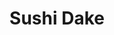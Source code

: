 ---
layout: place
title: "Sushi Dake"
permalink: /california/burbank/sushi-dake.html
stateAbbr: CA
stateName: California
cityName: Burbank
place_id: ChIJZZ9kN96_woARLAqMi3POtBA
photos:
  - name: >-
      places/ChIJZZ9kN96_woARLAqMi3POtBA/photos/AeeoHcIUSQ0aTMr51vJuZXLVUA7llmx1PGfwCQ0cn7HwTNG5g4t-qejCtRas_BHRYvY2mxDRfSOZVVGGubKaFTXAMte5Ul1QpGhGx_y9XicBgiUywfiYjRNDVkzQxr4GKyed_tRVnFRnVNsdPVUWTUUOi5CkBpCrCbbXdNV3_6zSPwvly4kQhdmDufihZhQ5ML1geaT94oaN86Qq_JaLzhaqXmn_qCFPxtkUGiT3BLkoyYGxFFhwa8-e-spgjuafcQOsBA1gW7Q11YhWUIQQDBU-KiE7qjCledw-Sg0VzUyhWVUM7N4iLoJuN0CUnNL0DzRpisve4brtMikq_8UNXeJ23DI6SB8sBXH2-eMmTCme7BRCC9LwDcfYUVWojW3u2JnK1qoUV0hk1d2vuKcOIB3-vGsXR8Oegx40sxTSHz9kyavMV1pp
    widthPx: 4032
    heightPx: 1960
    authorAttributions:
      - displayName: Bruce Hutchinson
        uri: https://maps.google.com/maps/contrib/108723239629019445417
        photoUri: >-
          https://lh3.googleusercontent.com/a-/ALV-UjVy9HuWCxtiSirhqiafGlxEVePVHxVnD2Bw2lzWC4rn9zfmoakWTg=s100-p-k-no-mo
    flagContentUri: >-
      https://www.google.com/local/imagery/report/?cb_client=maps_api_places.places_api&image_key=!1e10!2sCIHM0ogKEICAgICsyYXUpQE&hl=en-US
    googleMapsUri: >-
      https://www.google.com/maps/place//data=!3m4!1e2!3m2!1sCIHM0ogKEICAgICsyYXUpQE!2e10!4m2!3m1!1s0x80c2bfde37649f65:0x10b4ce738b8c0a2c
  - name: >-
      places/ChIJZZ9kN96_woARLAqMi3POtBA/photos/AeeoHcK7sWuKs-n_WTMtZ70ZEpqcsaqIi74PIXiE-GRqgbwjlkNT3yBWLsrd97lw2t9vS3uTn9Do5HA9Va3jZuDLthOakGNBT5JZgVtHl-Yh1U_BnsC5ukofqbECFSJjZ23N3nhOBjundHoLVss__1tXk07N5Ad8CZW7KfpvrIntve4VzB8IkoHJSGFRp9axbngBN9UyV4Qp0HQrYtwcnXVklqorTcZSWn_3iOdQ8_LrC3Suw7jmk-kCE9XibrH4pvV_IbRxa-Bhdpd1bUFFYoLnS6LVU0Lc0PHUq1d3NIpVwIGlEw
    widthPx: 3000
    heightPx: 1975
    authorAttributions:
      - displayName: Sushi Dake
        uri: https://maps.google.com/maps/contrib/108025260292158875620
        photoUri: >-
          https://lh3.googleusercontent.com/a/ACg8ocIgsCXQbrCSxnj3UkDPznzJ4U43-oUYoczK2vnInOlgKGo1HA=s100-p-k-no-mo
    flagContentUri: >-
      https://www.google.com/local/imagery/report/?cb_client=maps_api_places.places_api&image_key=!1e10!2sAF1QipOJJgLFn6mjNp1zSHhalvBAX0R381kpJ15Tw867&hl=en-US
    googleMapsUri: >-
      https://www.google.com/maps/place//data=!3m4!1e2!3m2!1sAF1QipOJJgLFn6mjNp1zSHhalvBAX0R381kpJ15Tw867!2e10!4m2!3m1!1s0x80c2bfde37649f65:0x10b4ce738b8c0a2c
  - name: >-
      places/ChIJZZ9kN96_woARLAqMi3POtBA/photos/AeeoHcIXlUt125h5bZF-hL6BBrT1IFbH9BcLGj7OThfu6yK7zuVAezK0v5acDHrdxh8iCca4W_Q3kFedfyFKGgfqRb0nbee2tQ1QwE7QIA43SjvKGOLvSqU_XvILRY38RwaL_1f3a3TcRKf4W4smT22AESxL5dL2rB41etKmqP1vFbtRnEh_tf3VxNfSox7Kl7yhyFetoq4xebJccUAaccoBU8uhbS-7i9cYP3_ieAyjf5Vni-83M8p3MHHRMs50GrSHTNudpiop_1B8fPIcCSCuflRxXIrTYIPaNjokCfC-pFGlOBH59eWZFdXbFGZoxo2OK6ckFohZXIovT-ODutFabC7upxoDwM3kJwRD_oghBEdO-MgxTAafwkmF38WbnxHkZFQPdFCcda3Rgmh04OeRbPXqNtHczXGsYta_YX09n7KuhQ
    widthPx: 3172
    heightPx: 2808
    authorAttributions:
      - displayName: Billie Sapien
        uri: https://maps.google.com/maps/contrib/110649942829651851728
        photoUri: >-
          https://lh3.googleusercontent.com/a-/ALV-UjXMSvtMFPC3OOaArTt46sJ9uxOCdWj-xmHH0mBxQBOxMPRNHLQ=s100-p-k-no-mo
    flagContentUri: >-
      https://www.google.com/local/imagery/report/?cb_client=maps_api_places.places_api&image_key=!1e10!2sCIHM0ogKEICAgID50snLfg&hl=en-US
    googleMapsUri: >-
      https://www.google.com/maps/place//data=!3m4!1e2!3m2!1sCIHM0ogKEICAgID50snLfg!2e10!4m2!3m1!1s0x80c2bfde37649f65:0x10b4ce738b8c0a2c
  - name: >-
      places/ChIJZZ9kN96_woARLAqMi3POtBA/photos/AeeoHcLEC0RxCmXRb66evSMF0dNMYR-vR_vgJUHximVPq8VjB9azFu8p2KDBmpdu2pQu5jLcdl5vqwZblAOgIDHQKffA9iF62McJpGK4dLL8mML3y-SxyGzhFTNU7lnaULGnr-8Vp13U1MkFsvF8tda6kkaNHkzh5UzQKXC5ANlMhCAihpXwyF7X5EqJVBjCDDcFGGDVAD4mGHD3OCddEi6g-kxdEdH4ok2sooJ9gKegJT6m9ZA0A_bxy2muQfxshBP91nqlwcX2avea_NYR1vqyG64Zubqz6O7q4Kv9V561qCjsdUp3isMW3W_-ADT05lR2IBrVTMWFDkTlhFCuqTcwKSUh0gnQudWZDBeA6szEXNUGiZks7WP-VGfnw9csCtDUtOCLGEMisgx0_M_8MpuRl3BmRv8wgjWOZOhk2j2-uMAarg
    widthPx: 2049
    heightPx: 1807
    authorAttributions:
      - displayName: Andrew Isago
        uri: https://maps.google.com/maps/contrib/116044884439270113611
        photoUri: >-
          https://lh3.googleusercontent.com/a-/ALV-UjViUogGg58ekX0CmeoY0wD-uz7xl3d4X4lwfrXTvQHdxFDVbTnl=s100-p-k-no-mo
    flagContentUri: >-
      https://www.google.com/local/imagery/report/?cb_client=maps_api_places.places_api&image_key=!1e10!2sCIHM0ogKEICAgIDH09fZZQ&hl=en-US
    googleMapsUri: >-
      https://www.google.com/maps/place//data=!3m4!1e2!3m2!1sCIHM0ogKEICAgIDH09fZZQ!2e10!4m2!3m1!1s0x80c2bfde37649f65:0x10b4ce738b8c0a2c
  - name: >-
      places/ChIJZZ9kN96_woARLAqMi3POtBA/photos/AeeoHcIqUWamPWr6cpJsNop-ocfPJt2RMC1ZvSulFS9UWfK8OkvbB8rb5EzG-9vYaCCOKQru5uPWVNZZtKa-Cz5GqgGeKqgacvjR7lFl0brc0Dk8ljIpMgBD_osB3MbRotIwjxAbNyW8bpT5zygNd4WhLKqZAem4CS0iifk6Bpx6OM1mH_XrnLgzuWmZpOsEIxKEyOMPFMfwHQPjKX8KU4YHYoEmQ81PvtChTRRC6VEoGWBcDeXpGORDaPF3HO1W1DPFqsEY0suUHw38PoYLrYaJnsGBsJTVdVCsHTonFFGsAJC_Mg0pVjQrnG6ybQGKXRsafrZQfqU5pO32wy_LljtRGMW9wW-QGrwMj7hdHBzaFqzyN-D-yayPZOrFXuW6WyYox3srb4ISs7pMVRaUajug_5O6trhHrs2OXisDLma911Do0mBL
    widthPx: 1964
    heightPx: 1830
    authorAttributions:
      - displayName: MCP MCP
        uri: https://maps.google.com/maps/contrib/105488434027178424317
        photoUri: >-
          https://lh3.googleusercontent.com/a/ACg8ocJvBedYWQWuTOOEZBggbUsIdyuH0fXLKKuAL0LJhJAKC4k3gQ=s100-p-k-no-mo
    flagContentUri: >-
      https://www.google.com/local/imagery/report/?cb_client=maps_api_places.places_api&image_key=!1e10!2sCIHM0ogKEICAgIC17YKJ_AE&hl=en-US
    googleMapsUri: >-
      https://www.google.com/maps/place//data=!3m4!1e2!3m2!1sCIHM0ogKEICAgIC17YKJ_AE!2e10!4m2!3m1!1s0x80c2bfde37649f65:0x10b4ce738b8c0a2c
  - name: >-
      places/ChIJZZ9kN96_woARLAqMi3POtBA/photos/AeeoHcIcbvaRPJ8wlAg_JXgO5pWeKYEQz9iKigVRuH-UhmqcBqOv-mpOM1OuSpT_8TAZ3_TCLYb6eY1wyRU_gdjHkElT7LPCDLavc-yoHiaDj3Xtd1DJK6SugT8u_sSglkjvIRi13Tapbi40nGakA_11b6BM8g9PDbWLy6CKQHrvDXK8BuMOoGeBFtrXYONCRlT-ZWSwIRBh3_D3d-OUzX_9fuXRIQL4D2usKkliHvFnd5u-GHAZKATRe8pgLPHJE9DCuKv4fn-vK1uZ0CXsHLwPulPtKXVH2eD-3OLkie3ZbakmLtR4wO_OG5jZaev1RiQjIYYqpS7L0K7dg7MJEOE2vTCaY5v-CviuxqBQGZR2cr549o_9mXvF1uLKS2sZKVPLS_U8prQ6jpl3jXYZXKCWFUa3dt1HduGO5cijx9ZKkJ25gv0P
    widthPx: 4032
    heightPx: 3024
    authorAttributions:
      - displayName: Craig Silver
        uri: https://maps.google.com/maps/contrib/110394765960729158354
        photoUri: >-
          https://lh3.googleusercontent.com/a-/ALV-UjWadYw0TuUTszUVsxVdA4dbstdYyquwahs9h9gQ9XaC_NSBe4UAIQ=s100-p-k-no-mo
    flagContentUri: >-
      https://www.google.com/local/imagery/report/?cb_client=maps_api_places.places_api&image_key=!1e10!2sCIHM0ogKEICAgICeu5fa0gE&hl=en-US
    googleMapsUri: >-
      https://www.google.com/maps/place//data=!3m4!1e2!3m2!1sCIHM0ogKEICAgICeu5fa0gE!2e10!4m2!3m1!1s0x80c2bfde37649f65:0x10b4ce738b8c0a2c
  - name: >-
      places/ChIJZZ9kN96_woARLAqMi3POtBA/photos/AeeoHcKWn3HmRN6dsM2kZ7LNiPcn3fykJ7jUFXhW68_O8DJMCu_hJqdGGGgnGv_oCyUk6Hg_umzpgxrwp7hlzlR6tDfOJ31jDX5wn3XtZr6JFYgEo8Q0FqaBVLdOfYdcbyUFsWBcEtF1WgJ0nKuNlALhq1ZM99lvuUIxLdLjZmrOwsLTe58viYRtJqXcuhZm4lz0CrKeSIeCt3dJWoHoDRuDQcxZn9EJBafV59K5pFN4NKj5_pKeH-zjmRs2wujk5DEfV7JeBUaeUUd4R352U84smFcQ-ElqNsq-hore9fU4HYd4hTtWRy-7kRBwDMtgIpQGxSDjL-OnCSsStu2tTdQScrtKFwQM-yzobc9P2L8-RUXecQ0LWWGT6BPoi53aPoCa9n1S9iHbbJvH2jKP5chX6WbAD3xjfUY5uCC6_1WySygivQ
    widthPx: 3024
    heightPx: 4032
    authorAttributions:
      - displayName: Windy R
        uri: https://maps.google.com/maps/contrib/102832371556296155551
        photoUri: >-
          https://lh3.googleusercontent.com/a-/ALV-UjU3Maq5t6iCzzbplUZb8mH1hnqkpPmxlZd67eFhuNaU1-fFvR6Paw=s100-p-k-no-mo
    flagContentUri: >-
      https://www.google.com/local/imagery/report/?cb_client=maps_api_places.places_api&image_key=!1e10!2sCIHM0ogKEICAgICjvN7KcA&hl=en-US
    googleMapsUri: >-
      https://www.google.com/maps/place//data=!3m4!1e2!3m2!1sCIHM0ogKEICAgICjvN7KcA!2e10!4m2!3m1!1s0x80c2bfde37649f65:0x10b4ce738b8c0a2c
  - name: >-
      places/ChIJZZ9kN96_woARLAqMi3POtBA/photos/AeeoHcKSbauZM4u4VFLBM-9CN5vJ27ZRtIsa-qD_SlBjUAbpoPyIcPSTV24U_qqKD0le2qCzp5ih1AzLJiqeCxQjmpFXdyVEaslW-A-tDD2rJxkWT3xz5mLkySFHG5LiaYd-rE70prXUKJmODop0M_zFJ6LSUJYkDbxHko6cjfuoHDeH-9KmGd7sCV1Bn5uwrYukUsr_ZC4cNwSJ2X5h33XXBaP5WPv0SdMItdaJa2SZJ8gCNzNQbnhrTanWEob2SFuogkYqdTyisEWxnvNERXI4okQLzZMempEzgtDc2pgO_9DVMXslU2mCUL7HMKrT91lKvjjObQrRC2rmebuHSDaCXRVGeF_QvtFoVqcNOXMLsKDR9CiHoZPm5u1-napPDR5GQjurfMS7CiHr7hGFo4iHWXLxsOudT2CHQvV55zHFdeFe4PUa
    widthPx: 1960
    heightPx: 2026
    authorAttributions:
      - displayName: Lisa Rae
        uri: https://maps.google.com/maps/contrib/112977365497188088757
        photoUri: >-
          https://lh3.googleusercontent.com/a/ACg8ocKdUgikjijw886UtcvT4b1vF5oOWPWyOD8uI3ehcIg4mxty6a4T=s100-p-k-no-mo
    flagContentUri: >-
      https://www.google.com/local/imagery/report/?cb_client=maps_api_places.places_api&image_key=!1e10!2sCIHM0ogKEICAgICG_K_01QE&hl=en-US
    googleMapsUri: >-
      https://www.google.com/maps/place//data=!3m4!1e2!3m2!1sCIHM0ogKEICAgICG_K_01QE!2e10!4m2!3m1!1s0x80c2bfde37649f65:0x10b4ce738b8c0a2c
  - name: >-
      places/ChIJZZ9kN96_woARLAqMi3POtBA/photos/AeeoHcI8i2e7XHblFC6SSQYX8Iu46BznMWjtY8bqcY7yWTU9TSPPWf2_CbamCNHluxxKkDQLjVQerb5pLVno1bgdcTBkBUlNHSPlkqODfZUjN9sYaJw2jRjGB-mCbVCwrMvPB7GlDLQZ_4gSfti4pmnDbvMUzLj7vWmjG8jJA2hxfRJEfEbzAihleo5FvGqrkFrgJObGuYetC5EmNDPXi8w0D5bOezYD9vXfg_4enFTZVKLnTVYrFgZLi8rbo0hFFqbIpnYYUqoL6n4dVDsHZ1VCf_BELASK6-aVJJeDsIHIgmEp7ZdAi_jeNnVMD8rSvEzNw3Z3y5WgtwYMAI3JJHmLP86-GWvBoAAHgJMc2eV8O4C5xWfwsqm7DXELge_kJm3u4XPvUiwv76mV488OOmuGGZHF6-_WQoG3GZgaVBA
    widthPx: 4000
    heightPx: 3000
    authorAttributions:
      - displayName: Edna B
        uri: https://maps.google.com/maps/contrib/100435880280656818067
        photoUri: >-
          https://lh3.googleusercontent.com/a-/ALV-UjXVzMOje5w3NohX42KLshrnJVxF8JDprDxW2QWNl2bks6PoJK7WzQ=s100-p-k-no-mo
    flagContentUri: >-
      https://www.google.com/local/imagery/report/?cb_client=maps_api_places.places_api&image_key=!1e10!2sCIHM0ogKEICAgIDpl7la&hl=en-US
    googleMapsUri: >-
      https://www.google.com/maps/place//data=!3m4!1e2!3m2!1sCIHM0ogKEICAgIDpl7la!2e10!4m2!3m1!1s0x80c2bfde37649f65:0x10b4ce738b8c0a2c
  - name: >-
      places/ChIJZZ9kN96_woARLAqMi3POtBA/photos/AeeoHcKXTtac0j5wJoMMt9kzXzRTmZZQDwc4YdyDhWMVhcOAtJVcMsQ_LIwbnaP8WE17qsJkfHGXJelQHYLpyR5hP9_waGbw77zGlA0eNUWfEO5zxSL3p-tLVt2yaK_N-irj4S3tRazP1OBfHv9KKL0ieP2UjCAK4-oW9Ij_t1n2L92sL1JFkR5F08CKS1PybuCsrm6K3eMwkTUTOVVyFSwF60v2z1ksh_yGQOnX-lA7cNHZ3G2wYszzSP360duE0lnNOs4TbHewBDhaVDW9lAYUeN6iDkyOEPQGhcX1AbdH4uCqvQ
    widthPx: 900
    heightPx: 1200
    authorAttributions:
      - displayName: Sushi Dake
        uri: https://maps.google.com/maps/contrib/108025260292158875620
        photoUri: >-
          https://lh3.googleusercontent.com/a/ACg8ocIgsCXQbrCSxnj3UkDPznzJ4U43-oUYoczK2vnInOlgKGo1HA=s100-p-k-no-mo
    flagContentUri: >-
      https://www.google.com/local/imagery/report/?cb_client=maps_api_places.places_api&image_key=!1e10!2sAF1QipPKFRRkjRcJk-eSzT_yadwj_UUbFvZ1MvpH1vlt&hl=en-US
    googleMapsUri: >-
      https://www.google.com/maps/place//data=!3m4!1e2!3m2!1sAF1QipPKFRRkjRcJk-eSzT_yadwj_UUbFvZ1MvpH1vlt!2e10!4m2!3m1!1s0x80c2bfde37649f65:0x10b4ce738b8c0a2c
address: 1722 W Verdugo Ave, Burbank, CA 91506, USA
street: 1722 W Verdugo Ave
city: Burbank
state: CA
zip: '91506'
country: USA
neighborhood: null
latitude: '34.167316'
longitude: '-118.323854'
accessibility_options:
  wheelchairAccessibleParking: true
  wheelchairAccessibleEntrance: true
  wheelchairAccessibleRestroom: true
  wheelchairAccessibleSeating: true
business_status: OPERATIONAL
name: Sushi Dake
google_maps_links:
  directionsUri: >-
    https://www.google.com/maps/dir//''/data=!4m7!4m6!1m1!4e2!1m2!1m1!1s0x80c2bfde37649f65:0x10b4ce738b8c0a2c!3e0
  placeUri: https://maps.google.com/?cid=1203813996072536620
  writeAReviewUri: >-
    https://www.google.com/maps/place//data=!4m3!3m2!1s0x80c2bfde37649f65:0x10b4ce738b8c0a2c!12e1
  reviewsUri: >-
    https://www.google.com/maps/place//data=!4m4!3m3!1s0x80c2bfde37649f65:0x10b4ce738b8c0a2c!9m1!1b1
  photosUri: >-
    https://www.google.com/maps/place//data=!4m3!3m2!1s0x80c2bfde37649f65:0x10b4ce738b8c0a2c!10e5
primary_type: Japanese Restaurant
opening_hours:
  regular: null
  current: null
secondary_opening_hours:
  regular:
    weekdayDescriptions: null
    type: null
  current:
    weekdayDescriptions: null
    type: null
phone: null
price_level: null
price_range: null
rating: null
rating_count: 0
website: null
description: null
reviews: null
parking_options: null
payment_options: null
allow_dogs: null
curbside_pickup: null
delivery: null
dine_in: null
good_for_children: null
good_for_groups: null
good_for_sports: null
live_music: null
menu_for_children: null
outdoor_seating: null
reservable: null
restroom: null
serves_beer: null
serves_breakfast: null
serves_brunch: null
serves_cocktails: null
serves_coffee: null
serves_dinner: null
serves_dessert: null
serves_lunch: null
serves_vegetarian_food: null
serves_wine: null
takeout: null

---